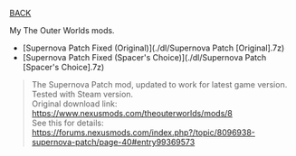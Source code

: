 
[BACK](..)

My The Outer Worlds mods.

- [Supernova Patch Fixed (Original)](./dl/Supernova Patch [Original].7z)
- [Supernova Patch Fixed (Spacer's Choice)](./dl/Supernova Patch [Spacer's Choice].7z)

> The Supernova Patch mod, updated to work for latest game version. Tested with Steam version.  
Original download link: https://www.nexusmods.com/theouterworlds/mods/8  
See this for details: https://forums.nexusmods.com/index.php?/topic/8096938-supernova-patch/page-40#entry99369573